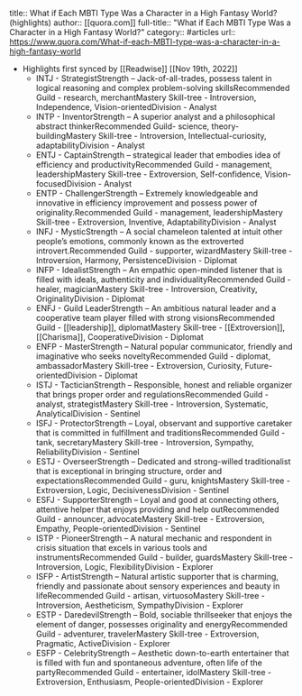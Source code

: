 title:: What if Each MBTI Type Was a Character in a High Fantasy World? (highlights)
author:: [[quora.com]]
full-title:: "What if Each MBTI Type Was a Character in a High Fantasy World?"
category:: #articles
url:: https://www.quora.com/What-if-each-MBTI-type-was-a-character-in-a-high-fantasy-world

- Highlights first synced by [[Readwise]] [[Nov 19th, 2022]]
	- INTJ - StrategistStrength – Jack-of-all-trades, possess talent in logical reasoning and complex problem-solving skillsRecommended Guild - research, merchantMastery Skill-tree - Introversion, Independence, Vision-orientedDivision - Analyst
	- INTP - InventorStrength – A superior analyst and a philosophical abstract thinkerRecommended Guild- science, theory-buildingMastery Skill-tree - Introversion, Intellectual-curiosity, adaptabilityDivision - Analyst
	- ENTJ - CaptainStrength – strategical leader that embodies idea of efficiency and productivityRecommended Guild - management, leadershipMastery Skill-tree - Extroversion, Self-confidence, Vision-focusedDivision - Analyst
	- ENTP - ChallengerStrength – Extremely knowledgeable and innovative in efficiency improvement and possess power of originality.Recommended Guild - management, leadershipMastery Skill-tree - Extroversion, Inventive, AdaptabilityDivision - Analyst
	- INFJ - MysticStrength – A social chameleon talented at intuit other people’s emotions, commonly known as the extroverted introvert.Recommended Guild - supporter, wizardMastery Skill-tree - Introversion, Harmony, PersistenceDivision - Diplomat
	- INFP - IdealistStrength – An empathic open-minded listener that is filled with ideals, authenticity and individualityRecommended Guild - healer, magicianMastery Skill-tree - Introversion, Creativity, OriginalityDivision - Diplomat
	- ENFJ - Guild LeaderStrength – An ambitious natural leader and a cooperative team player filled with strong visionsRecommended Guild - [[leadership]], diplomatMastery Skill-tree - [[Extroversion]], [[Charisma]], CooperativeDivision - Diplomat
	- ENFP - MasterStrength – Natural popular communicator, friendly and imaginative who seeks noveltyRecommended Guild - diplomat, ambassadorMastery Skill-tree - Extroversion, Curiosity, Future-orientedDivision - Diplomat
	- ISTJ - TacticianStrength – Responsible, honest and reliable organizer that brings proper order and regulationsRecommended Guild - analyst, strategistMastery Skill-tree - Introversion, Systematic, AnalyticalDivision - Sentinel
	- ISFJ - ProtectorStrength – Loyal, observant and supportive caretaker that is committed in fulfillment and traditionsRecommended Guild - tank, secretaryMastery Skill-tree - Introversion, Sympathy, ReliabilityDivision - Sentinel
	- ESTJ - OverseerStrength – Dedicated and strong-willed traditionalist that is exceptional in bringing structure, order and expectationsRecommended Guild - guru, knightsMastery Skill-tree - Extroversion, Logic, DecisivenessDivision - Sentinel
	- ESFJ - SupporterStrength – Loyal and good at connecting others, attentive helper that enjoys providing and help outRecommended Guild - announcer, advocateMastery Skill-tree - Extroversion, Empathy, People-orientedDivision - Sentinel
	- ISTP - PioneerStrength – A natural mechanic and respondent in crisis situation that excels in various tools and instrumentsRecommended Guild - builder, guardsMastery Skill-tree - Introversion, Logic, FlexibilityDivision - Explorer
	- ISFP - ArtistStrength – Natural artistic supporter that is charming, friendly and passionate about sensory experiences and beauty in lifeRecommended Guild - artisan, virtuosoMastery Skill-tree - Introversion, Aestheticism, SympathyDivision - Explorer
	- ESTP - DaredevilStrength – Bold, sociable thrillseeker that enjoys the element of danger, possesses originality and energyRecommended Guild - adventurer, travelerMastery Skill-tree - Extroversion, Pragmatic, ActiveDivision - Explorer
	- ESFP - CelebrityStrength – Aesthetic down-to-earth entertainer that is filled with fun and spontaneous adventure, often life of the partyRecommended Guild - entertainer, idolMastery Skill-tree - Extroversion, Enthusiasm, People-orientedDivision - Explorer